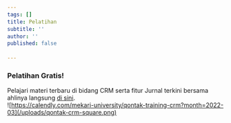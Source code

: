 ```yaml
---
tags: []
title: Pelatihan
subtitle: ''
author: ''
published: false

---
```

### **Pelatihan Gratis!**

Pelajari materi terbaru di bidang CRM serta fitur Jurnal terkini bersama ahlinya langsung [di sini](https://docs.google.com/presentation/d/18zcixzq4CTEBqkTGZ3f5bRlqj-SSYylEktL2agkmcLU/preview?edit&slide=id.g10cd6e3a56c_0_11).  
![https://calendly.com/mekari-university/qontak-training-crm?month=2022-03](/uploads/qontak-crm-square.png)
